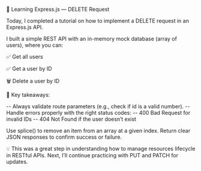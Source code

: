 🚀 Learning Express.js — DELETE Request

Today, I completed a tutorial on how to implement a DELETE request in an Express.js API.

I built a simple REST API with an in-memory mock database (array of users), where you can:

✅ Get all users

✅ Get a user by ID

🗑️ Delete a user by ID

🔑 Key takeaways:

-- Always validate route parameters (e.g., check if id is a valid number).
-- Handle errors properly with the right status codes:
-- 400 Bad Request for invalid IDs
-- 404 Not Found if the user doesn’t exist

Use splice() to remove an item from an array at a given index.
Return clear JSON responses to confirm success or failure.

💡 This was a great step in understanding how to manage resources lifecycle in RESTful APIs. Next, I’ll continue practicing with PUT and PATCH for updates.
